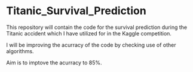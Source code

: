 # Titanic_Survival_Prediction

This repository will contain the code for the survival prediction during the Titanic accident which I have utilized for in the Kaggle competition.

I will be improving the acurracy of the code by checking use of other algorithms.

Aim is to imptove the acurracy to 85%.
